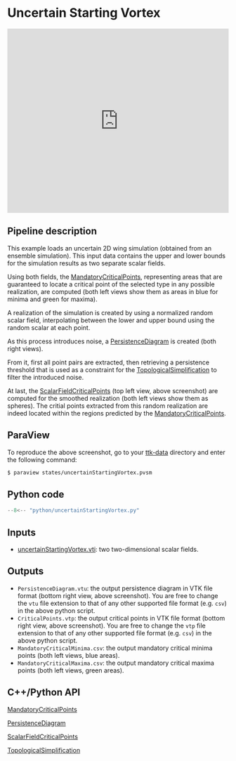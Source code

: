 # Uncertain Starting Vortex 

<!--[![Uncertain Starting Vortex example video tutorial](https://topology-tool-kit.github.io/img/gallery/uncertainStartingVortex.jpg)](https://youtu.be/18sxV6A5REA)-->

<iframe width="100%" height="420"
src="https://www.youtube.com/embed/18sxV6A5REA" frameborder="0"
allowfullscreen></iframe>

## Pipeline description
This example loads an uncertain 2D wing simulation (obtained from an ensemble simulation). This input data contains the upper and lower bounds for the simulation results as two separate scalar fields.

Using both fields, the [MandatoryCriticalPoints](https://topology-tool-kit.github.io/doc/html/classttkMandatoryCriticalPoints.html), representing areas that are guaranteed to locate a critical point of the selected type in any possible realization, are computed (both left views show them as areas in blue for minima and green for maxima).

A realization of the simulation is created by using a normalized random scalar field, interpolating between the lower and upper bound using the random scalar at each point. 

As this process introduces noise, a [PersistenceDiagram](https://topology-tool-kit.github.io/doc/html/classttkPersistenceDiagram.html) is created (both right views).

From it, first all point pairs are extracted, then retrieving a persistence threshold that is used as a constraint for the [TopologicalSimplification](https://topology-tool-kit.github.io/doc/html/classttkTopologicalSimplification.html) to filter the introduced noise.

At last, the [ScalarFieldCriticalPoints](https://topology-tool-kit.github.io/doc/html/classttkScalarFieldCriticalPoints.html) (top left view, above screenshot) are computed for the smoothed realization (both left views show them as spheres). The critial points extracted from this random realization are indeed located within the regions predicted by the [MandatoryCriticalPoints](https://topology-tool-kit.github.io/doc/html/classttkMandatoryCriticalPoints.html).


## ParaView
To reproduce the above screenshot, go to your [ttk-data](https://github.com/topology-tool-kit/ttk-data) directory and enter the following command:
``` bash
$ paraview states/uncertainStartingVortex.pvsm
```

## Python code

``` python  linenums="1"
--8<-- "python/uncertainStartingVortex.py"
```

## Inputs
- [uncertainStartingVortex.vti](https://github.com/topology-tool-kit/ttk-data/raw/dev/uncertainStartingVortex.vti): two two-dimensional scalar fields.

## Outputs

- `PersistenceDiagram.vtu`: the output persistence diagram in VTK file format (bottom right view, above screenshot). You are free to change the `vtu` file extension to that of any other supported file format (e.g. `csv`) in the above python script.
- `CriticalPoints.vtp`: the output
critical points
in VTK file format (bottom right view, above screenshot). You are free to change the `vtp` file extension to that of any other supported file format (e.g. `csv`) in the above python script.
- `MandatoryCriticalMinima.csv`: the output mandatory critical minima points (both left views, blue areas).
- `MandatoryCriticalMaxima.csv`: the output mandatory critical maxima points (both left views, green areas).


## C++/Python API

[MandatoryCriticalPoints](https://topology-tool-kit.github.io/doc/html/classttkMandatoryCriticalPoints.html)

[PersistenceDiagram](https://topology-tool-kit.github.io/doc/html/classttkPersistenceDiagram.html)

[ScalarFieldCriticalPoints](https://topology-tool-kit.github.io/doc/html/classttkScalarFieldCriticalPoints.html)

[TopologicalSimplification](https://topology-tool-kit.github.io/doc/html/classttkTopologicalSimplification.html)


